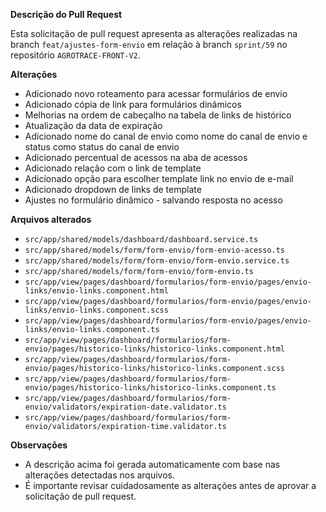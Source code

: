 **Descrição do Pull Request**

Esta solicitação de pull request apresenta as alterações realizadas na branch `feat/ajustes-form-envio` em relação à branch `sprint/59` no repositório `AGROTRACE-FRONT-V2`.

**Alterações**

- Adicionado novo roteamento para acessar formulários de envio
- Adicionado cópia de link para formulários dinâmicos
- Melhorias na ordem de cabeçalho na tabela de links de histórico
- Atualização da data de expiração
- Adicionado nome do canal de envio como nome do canal de envio e status como status do canal de envio
- Adicionado percentual de acessos na aba de acessos
- Adicionado relação com o link de template
- Adicionado opção para escolher template link no envio de e-mail
- Adicionado dropdown de links de template
- Ajustes no formulário dinâmico - salvando resposta no acesso

**Arquivos alterados**

- `src/app/shared/models/dashboard/dashboard.service.ts`
- `src/app/shared/models/form/form-envio/form-envio-acesso.ts`
- `src/app/shared/models/form/form-envio/form-envio.service.ts`
- `src/app/shared/models/form/form-envio/form-envio.ts`
- `src/app/view/pages/dashboard/formularios/form-envio/pages/envio-links/envio-links.component.html`
- `src/app/view/pages/dashboard/formularios/form-envio/pages/envio-links/envio-links.component.scss`
- `src/app/view/pages/dashboard/formularios/form-envio/pages/envio-links/envio-links.component.ts`
- `src/app/view/pages/dashboard/formularios/form-envio/pages/historico-links/historico-links.component.html`
- `src/app/view/pages/dashboard/formularios/form-envio/pages/historico-links/historico-links.component.scss`
- `src/app/view/pages/dashboard/formularios/form-envio/pages/historico-links/historico-links.component.ts`
- `src/app/view/pages/dashboard/formularios/form-envio/validators/expiration-date.validator.ts`
- `src/app/view/pages/dashboard/formularios/form-envio/validators/expiration-time.validator.ts`

**Observações**

- A descrição acima foi gerada automaticamente com base nas alterações detectadas nos arquivos.
- É importante revisar cuidadosamente as alterações antes de aprovar a solicitação de pull request.
